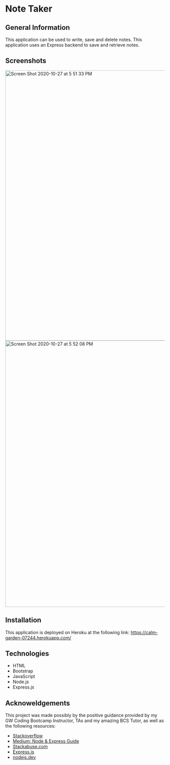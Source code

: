 # Note Taker

## General Information
This application can be used to write, save and delete notes. This application uses an Express backend to save and retrieve notes.

## Screenshots
<img width="855" alt="Screen Shot 2020-10-27 at 5 51 33 PM" src="https://user-images.githubusercontent.com/67653440/97366181-40ad2600-187d-11eb-9538-b1fa4ac44005.png">
<img width="843" alt="Screen Shot 2020-10-27 at 5 52 08 PM" src="https://user-images.githubusercontent.com/67653440/97366189-430f8000-187d-11eb-9bad-f9ba57f549e3.png">

## Installation
This application is deployed on Heroku at the following link: https://calm-garden-07244.herokuapp.com/

## Technologies
* HTML
* Bootstrap
* JavaScript
* Node.js
* Express.js

## Acknoweldgements 
This project was made possibly by the positive guidance provided by my GW Coding Bootcamp Instructor, TAs and my amazing BCS Tutor, as well as the following resources: 

* [Stackoverflow](https://stackoverflow.com/)
* [Medium: Node & Express Guide](https://medium.com/@LindaVivah/the-beginners-guide-understanding-node-js-express-js-fundamentals-e15493462be1)
* [Stackabuse.com](https://stackabuse.com/reading-and-writing-json-files-with-node-js/)
* [Express.js](https://expressjs.com/)
* [nodejs.dev](https://nodejs.dev/learn)